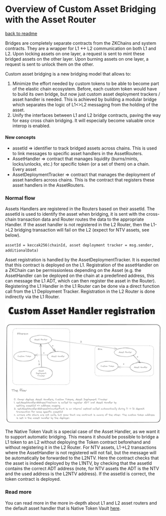 # Overview of Custom Asset Bridging with the Asset Router

[back to readme](../../README.md)

Bridges are completely separate contracts from the ZKChains and system contracts. They are a wrapper for L1 <-> L2 communication on both L1 and L2. Upon locking assets on one layer, a request is sent to mint these bridged assets on the other layer.
Upon burning assets on one layer, a request is sent to unlock them on the other.

Custom asset bridging is a new bridging model that allows to:

1. Minimize the effort needed by custom tokens to be able to become part of the elastic chain ecosystem. Before, each custom token would have to build its own bridge, but now just custom asset deployment trackers / asset handler is needed. This is achieved by building a modular bridge which separates the logic of L1<>L2 messaging from the holding of the asset.
2. Unify the interfaces between L1 and L2 bridge contracts, paving the way for easy cross chain bridging. It will especially become valuable once interop is enabled.

#### New concepts

- assetId => identifier to track bridged assets across chains. This is used to link messages to specific asset handlers in the AssetRouters.
- AssetHandler => contract that manages liquidity (burns/mints, locks/unlocks, etc.) for specific token (or a set of them) on a chain. Every asset
- AssetDeploymentTracker => contract that manages the deployment of asset handlers across chains. This is the contract that registers these asset handlers in the AssetRouters.

### Normal flow

Assets Handlers are registered in the Routers based on their assetId. The assetId is used to identify the asset when bridging, it is sent with the cross-chain transaction data and Router routes the data to the appropriate Handler. If the asset handler is not registered in the L2 Router, then the L1->L2 bridging transaction will fail on the L2 (expect for NTV assets, see below).

`assetId = keccak256(chainId, asset deployment tracker = msg.sender, additionalData)`

Asset registration is handled by the AssetDeploymentTracker. It is expected that this contract is deployed on the L1. Registration of the assetHandler on a ZKChain can be permissionless depending on the Asset (e.g. the AssetHandler can be deployed on the chain at a predefined address, this can message the L1 ADT, which can then register the asset in the Router). Registering the L1 Handler in the L1 Router can be done via a direct function call from the L1 Deployment Tracker. Registration in the L2 Router is done indirectly via the L1 Router.

![Asset Registration](./img/custom_asset_handler_registration.png)

The Native Token Vault is a special case of the Asset Handler, as we want it to support automatic bridging. This means it should be possible to bridge a L1 token to an L2 without deploying the Token contract beforehand and without registering it in the L2 Router. For NTV assets, L1->L2 transactions where the AssetHandler is not registered will not fail, but the message will be automatically be forwarded to the L2NTV. Here the contract checks that the asset is indeed deployed by the L1NTV, by checking that the assetId contains the correct ADT address (note, for NTV assets the ADT is the NTV and the used address is the L2NTV address). If the assetId is correct, the token contract is deployed.

### Read more

You can read more in the more in-depth about L1 and L2 asset routers and the default asset handler that is Native Token Vault [here](./asset_router.md).
